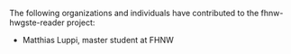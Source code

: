 The following organizations and individuals have contributed to the fhnw-hwgste-reader project:

* Matthias Luppi, master student at FHNW
